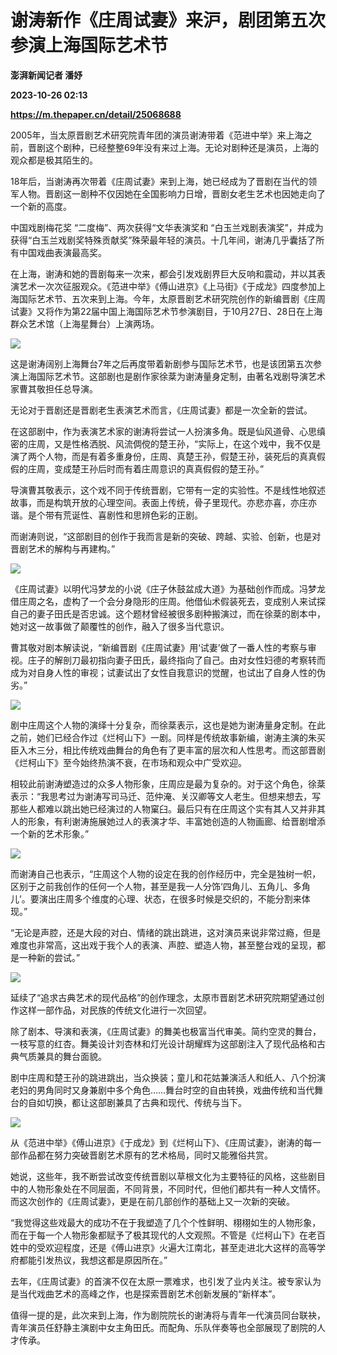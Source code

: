 # 谢涛新作《庄周试妻》来沪，剧团第五次参演上海国际艺术节
**澎湃新闻记者 潘妤**

**2023-10-26 02:13**

**https://m.thepaper.cn/detail/25068688**

2005年，当太原晋剧艺术研究院青年团的演员谢涛带着《范进中举》来上海之前，晋剧这个剧种，已经整整69年没有来过上海。无论对剧种还是演员，上海的观众都是极其陌生的。

18年后，当谢涛再次带着《庄周试妻》来到上海，她已经成为了晋剧在当代的领军人物。晋剧这一剧种不仅因她在全国影响力日增，晋剧女老生艺术也因她走向了一个新的高度。

中国戏剧梅花奖 “二度梅”、两次获得“文华表演奖和 “白玉兰戏剧表演奖”，并成为获得“白玉兰戏剧奖特殊贡献奖”殊荣最年轻的演员。十几年间，谢涛几乎囊括了所有中国戏曲表演最高奖。

在上海，谢涛和她的晋剧每来一次来，都会引发戏剧界巨大反响和震动，并以其表演艺术一次次征服观众。《范进中举》《傅山进京》《上马街》《于成龙》四度参加上海国际艺术节、五次来到上海。今年，太原晋剧艺术研究院创作的新编晋剧《庄周试妻》又将作为第22届中国上海国际艺术节参演剧目，于10月27日、28日在上海群众艺术馆（上海星舞台）上演两场。

![](https://imagecloud.thepaper.cn/thepaper/image/275/712/920.jpg)

这是谢涛阔别上海舞台7年之后再度带着新剧参与国际艺术节，也是该团第五次参演上海国际艺术节。这部剧也是剧作家徐棻为谢涛量身定制，由著名戏剧导演艺术家曹其敬担任总导演。

无论对于晋剧还是晋剧老生表演艺术而言，《庄周试妻》都是一次全新的尝试。

在这部剧中，作为表演艺术家的谢涛将尝试一人扮演多角。既是仙风道骨、心思缜密的庄周，又是性格洒脱、风流倜傥的楚王孙，“实际上，在这个戏中，我不仅是演了两个人物，而是有着多重身份，庄周、真楚王孙，假楚王孙，装死后的真真假假的庄周，变成楚王孙后时而有着庄周意识的真真假假的楚王孙。”

导演曹其敬表示，这个戏不同于传统晋剧，它带有一定的实验性。不是线性地叙述故事，而是构筑开放的心理空间。表面上传统，骨子里现代。亦悲亦喜，亦庄亦谐。是个带有荒诞性、喜剧性和思辨色彩的正剧。

而谢涛则说，“这部剧目的创作于我而言是新的突破、跨越、实验、创新，也是对晋剧艺术的解构与再建构。”

![](https://imagecloud.thepaper.cn/thepaper/image/275/712/922.png)

《庄周试妻》以明代冯梦龙的小说《庄子休鼓盆成大道》为基础创作而成。冯梦龙借庄周之名，虚构了一个会分身隐形的庄周。他借仙术假装死去，变成别人来试探自己的妻子田氏是否忠诚。这个题材曾经被很多剧种搬演过，而在徐棻的剧本中，她对这一故事做了颠覆性的创作，融入了很多当代意识。

曹其敬对剧本解读说，“新编晋剧《庄周试妻》用‘试妻’做了一番人性的考察与审视。庄子的解剖刀最初指向妻子田氏，最终指向了自己。由对女性妇德的考察转而成为对自身人性的审视；试妻试出了女性自我意识的觉醒，也试出了自身人性的伪劣。”

![](https://imagecloud.thepaper.cn/thepaper/image/275/712/957.png)

剧中庄周这个人物的演绎十分复杂，而徐棻表示，这也是她为谢涛量身定制。在此之前，她们已经合作过《烂柯山下》一剧。同样是传统故事新编，谢涛主演的朱买臣入木三分，相比传统戏曲舞台的角色有了更丰富的层次和人性思考。而这部晋剧《烂柯山下》至今始终热演不衰，在市场和观众中广受欢迎。

相较此前谢涛塑造过的众多人物形象，庄周应是最为复杂的。对于这个角色，徐棻表示：“我思考过为谢涛写司马迁、范仲淹、关汉卿等文人老生。但想来想去，写那些人都难以跳出她已经演过的人物窠臼。最后只有在庄周这个实有其人又并非其人的形象，有利谢涛施展她过人的表演才华、丰富她创造的人物画廊、给晋剧增添一个新的艺术形象。”

![](https://imagecloud.thepaper.cn/thepaper/image/275/712/931.png)

而谢涛自己也表示，“庄周这个人物的设定在我的创作经历中，完全是独树一帜，区别于之前我创作的任何一个人物，甚至是我一人分饰‘四角儿、五角儿、多角儿’。要演出庄周多个维度的心理、状态，在很多时候是交织的，不能分割来体现。”

“无论是声腔，还是大段的对白、情绪的跳出跳进，这对演员来说非常过瘾，但是难度也非常高，这出戏于我个人的表演、声腔、塑造人物，甚至整台戏的呈现，都是一种新的尝试。”

![](https://imagecloud.thepaper.cn/thepaper/image/275/712/934.png)

延续了“追求古典艺术的现代品格”的创作理念，太原市晋剧艺术研究院期望通过创作这样一部作品，对民族的传统文化进行一次回望。

除了剧本、导演和表演，《庄周试妻》的舞美也极富当代审美。简约空灵的舞台，一枝写意的红杏。舞美设计刘杏林和灯光设计胡耀辉为这部剧注入了现代品格和古典气质兼具的舞台面貌。

剧中庄周和楚王孙的跳进跳出，当众换装；童儿和花姑兼演活人和纸人、八个扮演老妇的男角同时又身兼剧中多个角色……舞台时空的自由转换，戏曲传统和当代舞台的自如切换，都让这部剧兼具了古典和现代、传统与当下。

![](https://imagecloud.thepaper.cn/thepaper/image/275/712/936.png)

从《范进中举》《傅山进京》《于成龙》到《烂柯山下》、《庄周试妻》，谢涛的每一部作品都在努力突破晋剧艺术原有的艺术格局，同时又能雅俗共赏。

她说，这些年，我不断尝试改变传统晋剧以草根文化为主要特征的风格，这些剧目中的人物形象处在不同层面，不同背景，不同时代，但他们都共有一种人文情怀。而这次创作的《庄周试妻》，更是在前几部创作的基础上又一次新的突破。

“我觉得这些戏最大的成功不在于我塑造了几个个性鲜明、栩栩如生的人物形象，而在于每一个人物形象都赋予了极其现代的人文观照。不管是《烂柯山下》在老百姓中的受欢迎程度，还是《傅山进京》火遍大江南北，甚至走进北大这样的高等学府都能引发热议，我想这都是原因所在。”

去年，《庄周试妻》的首演不仅在太原一票难求，也引发了业内关注。被专家认为是当代戏曲艺术的高峰之作，也是探索晋剧艺术创新发展的“新样本”。

值得一提的是，此次来到上海，作为剧院院长的谢涛将与青年一代演员同台联袂，青年演员任舒静主演剧中女主角田氏。而配角、乐队伴奏等也全部展现了剧院的人才传承。